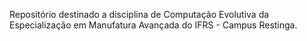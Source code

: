 Repositório destinado a disciplina de Computação Evolutiva da Especialização em Manufatura Avançada do IFRS - Campus Restinga.
